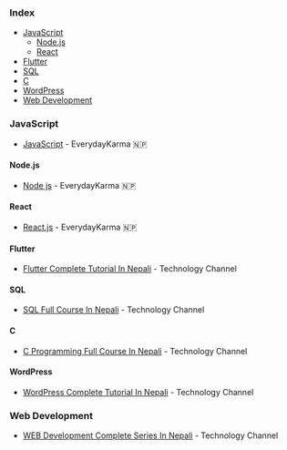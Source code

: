 ### Index

* [JavaScript](#javascript)
    * [Node.js](#nodejs)
    * [React](#react)
* [Flutter](#flutter)
* [SQL](#sql)
* [C](#c)
* [WordPress](#wordpress)
* [Web Development](#web_development)


### JavaScript

* [JavaScript](https://www.youtube.com/playlist?list=PLckS_N3kOwFH-GCqCd6i-vPo-Z75DcOnc) - EverydayKarma 🇳🇵


#### Node.js

* [Node js](https://www.youtube.com/playlist?list=PLckS_N3kOwFEJnIy0PG0zU6XjUOBGkW9x) - EverydayKarma 🇳🇵


#### React

* [React.js](https://www.youtube.com/playlist?list=PLckS_N3kOwFHhFEmcRs8jvX7xFaRFI4H1) - EverydayKarma 🇳🇵


#### Flutter

* [Flutter Complete Tutorial In Nepali](https://www.youtube.com/watch?v=N0cDdu32IaA&list=PL2OJkQtHPRicxyldFGNJRRG4WwNe0Kjqe&index=1) - Technology Channel


#### SQL

* [SQL Full Course In Nepali](https://www.youtube.com/watch?v=Lt52pYaoSR8&list=PL2OJkQtHPRicxyldFGNJRRG4WwNe0Kjqe&index=2) - Technology Channel


#### C

* [C Programming Full Course In Nepali](https://www.youtube.com/watch?v=7WH8C48UNDU&list=PL2OJkQtHPRicxyldFGNJRRG4WwNe0Kjqe&index=3) - Technology Channel


#### WordPress

* [WordPress Complete Tutorial In Nepali](https://www.youtube.com/playlist?list=PL2OJkQtHPRie2xyBApANdVp_LUz4v7xIG) - Technology Channel


### Web Development

* [WEB Development Complete Series In Nepali](https://www.youtube.com/playlist?list=PL2OJkQtHPRiejkQq4IX6Vf0NXbeEiQGIt) - Technology Channel

